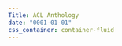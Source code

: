 ```yaml
---
Title: ACL Anthology
date: "0001-01-01"
css_container: container-fluid
---
```


<!-- To disable printing a date for the MOTD, set the "date" field above to some
value before 2019. -->
